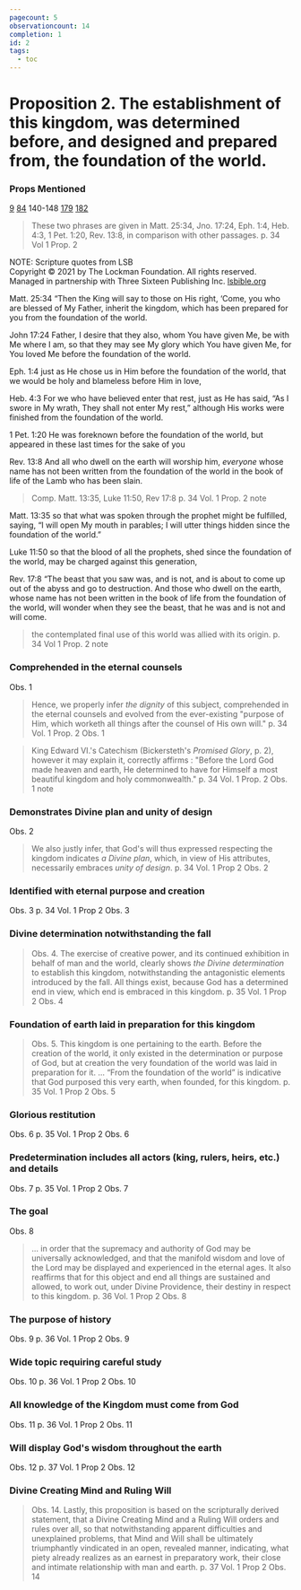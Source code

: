 ```yaml
---
pagecount: 5
observationcount: 14
completion: 1
id: 2
tags:
  - toc
---
```

# Proposition 2. The establishment of this kingdom, was determined before, and designed and prepared from, the foundation of the world.
### Props Mentioned
[9](Proposition%209.%20The%20nature%20of,%20and%20the%20things%20pertaining%20to%20the%20kingdom,%20can%20only%20be%20ascertained%20within%20the%20limits%20of%20Scripture..md) [84](Proposition%2084.%20As%20this%20Kingdom%20is%20specially%20given%20to%20the%20Son%20of%20Man%20as%20the%20result%20of%20his%20obedience,%20sufferings,%20and%20death,%20it%20must%20be%20something%20different.md) 140-148 [179](Proposition%20179.%20The%20doctrine%20of%20the%20Kingdom,%20or%20essentials%20of%20the%20same,%20are%20directly%20allied%20by%20various%20bodies%20with%20doctrines%20that%20are%20objectionable,%20and%20hence%20is%20made%20unpalatable%20to%20many..md) [182](Proposition%20182.%20This%20Kingdom%20embraces%20the%20“One%20Hope”.md)  

> These two phrases are given in Matt. 25:34, Jno. 17:24, Eph. 1:4, Heb. 4:3, 1 Pet. 1:20, Rev. 13:8, in comparison with other passages.
> p. 34 Vol 1 Prop. 2

NOTE: Scripture quotes from LSB  
Copyright © 2021 by The Lockman Foundation. All rights reserved.  
Managed in partnership with Three Sixteen Publishing Inc. [lsbible.org](https://www.lsbible.org/)

Matt. 25:34
“Then the King will say to those on His right, ‘Come, you who are blessed of My Father, inherit the kingdom, which has been prepared for you from the foundation of the world.

John 17:24
Father, I desire that they also, whom You have given Me, be with Me where I am, so that they may see My glory which You have given Me, for You loved Me before the foundation of the world.

Eph. 1:4
just as He chose us in Him before the foundation of the world, that we would be holy and blameless before Him in love,

Heb. 4:3
For we who have believed enter that rest, just as He has said,
“As I swore in My wrath,
They shall not enter My rest,”
although His works were finished from the foundation of the world.

1 Pet. 1:20
He was foreknown before the foundation of the world, but appeared in these last times for the sake of you

Rev. 13:8
And all who dwell on the earth will worship him, _everyone_ whose name has not been written from the foundation of the world in the book of life of the Lamb who has been slain.

> Comp. Matt. 13:35, Luke 11:50, Rev 17:8
> p. 34 Vol. 1 Prop. 2 note

Matt. 13:35
so that what was spoken through the prophet might be fulfilled, saying,
“I will open My mouth in parables;
I will utter things hidden since the foundation of the world.”

Luke 11:50
so that the blood of all the prophets, shed since the foundation of the world, may be charged against this generation,

Rev. 17:8
“The beast that you saw was, and is not, and is about to come up out of the abyss and go to destruction. And those who dwell on the earth, whose name has not been written in the book of life from the foundation of the world, will wonder when they see the beast, that he was and is not and will come.

> the contemplated final use of this world was allied with its origin.
> p. 34 Vol 1 Prop. 2 note

### Comprehended in the eternal counsels
Obs. 1
> Hence, we properly infer *the dignity* of this subject, comprehended in the eternal counsels and evolved from the ever-existing "purpose of Him, which worketh all things after the counsel of His own will."
> p. 34 Vol. 1 Prop. 2 Obs. 1

> King Edward VI.'s Catechism (Bickersteth's *Promised Glory*, p. 2), however it may explain it, correctly affirms : "Before the Lord God made heaven and earth, He determined to have for Himself a most beautiful kingdom and holy commonwealth." 
> p. 34 Vol. 1 Prop. 2 Obs. 1 note
### Demonstrates Divine plan and unity of design
Obs. 2
> We also justly infer, that God's will thus expressed respecting the kingdom indicates *a Divine plan*, which, in view of His attributes, necessarily embraces *unity of design*.
> p. 34 Vol. 1 Prop 2 Obs. 2
### Identified with eternal purpose and creation
Obs. 3
p. 34 Vol. 1 Prop 2 Obs. 3
### Divine determination notwithstanding the fall
>Obs. 4. The exercise of creative power, and its continued exhibition in behalf of man and the world, clearly shows *the Divine determination* to establish this kingdom, notwithstanding the antagonistic elements introduced by the fall. All things exist, because God has a determined end in view, which end is embraced in this kingdom.
>p. 35 Vol. 1 Prop 2 Obs. 4
### Foundation of earth laid in preparation for this kingdom
>Obs. 5. This kingdom is one pertaining to the earth. Before the creation of the world, it only existed in the determination or purpose of God, but at creation the very foundation of the world was laid in preparation for it. 
>...
>“From the foundation of the world” is indicative that God purposed this very earth, when founded, for this kingdom.
>p. 35 Vol. 1 Prop 2 Obs. 5

### Glorious restitution
Obs. 6
p. 35 Vol. 1 Prop 2 Obs. 6

### Predetermination includes all actors (king, rulers, heirs, etc.) and details
Obs. 7
p. 35 Vol. 1 Prop 2 Obs. 7

### The goal
Obs. 8
>... in order that the supremacy and authority of God may be universally acknowledged, and that the manifold wisdom and love of the Lord may be displayed and experienced in the eternal ages. It also reaffirms that for this object and end all things are sustained and allowed, to work out, under Divine Providence, their destiny in respect to this kingdom.
>p. 36 Vol. 1 Prop 2 Obs. 8

### The purpose of history
Obs. 9
p. 36 Vol. 1 Prop 2 Obs. 9

### Wide topic requiring careful study
Obs. 10
p. 36 Vol. 1 Prop 2 Obs. 10

### All knowledge of the Kingdom must come from God
Obs. 11
p. 36 Vol. 1 Prop 2 Obs. 11

### Will display God's wisdom throughout the earth
Obs. 12
p. 37 Vol. 1 Prop 2 Obs. 12

### Divine Creating Mind and Ruling Will
>Obs. 14. Lastly, this proposition is based on the scripturally derived statement, that a Divine Creating Mind and a Ruling Will orders and rules over all, so that notwithstanding apparent difficulties and unexplained problems, that Mind and Will shall be ultimately triumphantly vindicated in an open, revealed manner, indicating, what piety already realizes as an earnest in preparatory work, their close and intimate relationship with man and earth.
>p. 37 Vol. 1 Prop 2 Obs. 14

